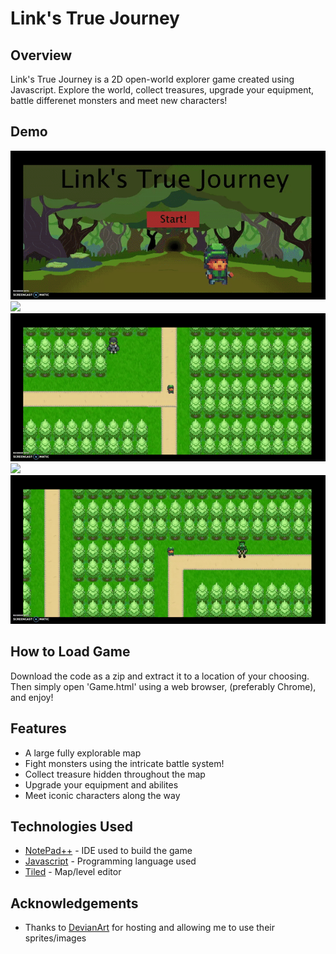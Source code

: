 # Link's True Journey

## Overview

Link's True Journey is a 2D open-world explorer game created using Javascript. Explore the world, collect treasures, upgrade your equipment, battle differenet monsters and meet new characters!

## Demo

<img src="gifs/gif_1.gif?raw=true"/> <img src="gifs/gif_2.gif?raw=true"/> <img src="gifs/gif_3.gif?raw=true"/>
<img src="gifs/gif_5.gif?raw=true"/> <img src="gifs/gif_6.gif?raw=true"/>

## How to Load Game

Download the code as a zip and extract it to a location of your choosing. Then simply open 'Game.html' using a web browser, (preferably Chrome), and enjoy!

## Features

- A large fully explorable map
- Fight monsters using the intricate battle system!
- Collect treasure hidden throughout the map
- Upgrade your equipment and abilites 
- Meet iconic characters along the way 


## Technologies Used

- [NotePad++](https://notepad-plus-plus.org/downloads/) - IDE used to build the game
- [Javascript](https://www.javascript.com/) - Programming language used
- [Tiled](https://www.mapeditor.org/) - Map/level editor 

## Acknowledgements

- Thanks to [DevianArt](https://www.deviantart.com/) for hosting and allowing me to use their sprites/images
